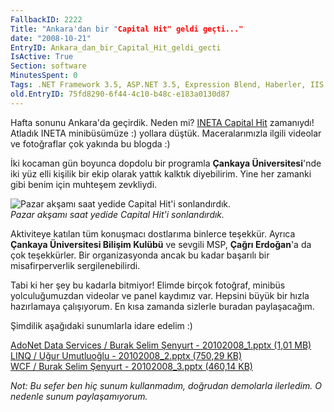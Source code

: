 ```yaml
---
FallbackID: 2222
Title: "Ankara'dan bir "Capital Hit" geldi geçti..."
date: "2008-10-21"
EntryID: Ankara_dan_bir_Capital_Hit_geldi_gecti
IsActive: True
Section: software
MinutesSpent: 0
Tags: .NET Framework 3.5, ASP.NET 3.5, Expression Blend, Haberler, IIS 7.0, LINQ, Seminer, Silverlight 2.0, WCF, WPF, ASP.NET
old.EntryID: 75fd8290-6f44-4c10-b48c-e183a0130d87
---
```

Hafta sonunu Ankara'da geçirdik. Neden mi? [INETA Capital
Hit](http://daron.yondem.com/tr/post/e7784945-391f-4e80-af92-2e8499d13592)
zamanıydı! Atladık INETA minibüsümüze :) yollara düştük. Maceralarımızla
ilgili videolar ve fotoğraflar çok yakında bu blogda :)

İki kocaman gün boyunca dopdolu bir programla **Çankaya
Üniversitesi**'nde iki yüz elli kişilik bir ekip olarak yattık kalktık
diyebilirim. Yine her zamanki gibi benim için muhteşem zevkliydi.

![Pazar akşamı saat yedide Capital Hit'i
sonlandırdık.](media/Ankara_dan_bir_Capital_Hit_geldi_gecti/20102008_1.jpg)\
*Pazar akşamı saat yedide Capital Hit'i sonlandırdık.*

Aktiviteye katılan tüm konuşmacı dostlarıma binlerce teşekkür. Ayrıca
**Çankaya Üniversitesi Bilişim Kulübü** ve sevgili MSP, **Çağrı
Erdoğan**'a da çok teşekkürler. Bir organizasyonda ancak bu kadar
başarılı bir misafirperverlik sergilenebilirdi.

Tabi ki her şey bu kadarla bitmiyor! Elimde birçok fotoğraf, minibüs
yolculuğumuzdan videolar ve panel kaydımız var. Hepsini büyük bir hızla
hazırlamaya çalışıyorum. En kısa zamanda sizlerle buradan paylaşacağım.

Şimdilik aşağıdaki sunumlarla idare edelim :)

[AdoNet Data Services / Burak Selim Şenyurt - 20102008\_1.pptx (1,01
MB)](media/Ankara_dan_bir_Capital_Hit_geldi_gecti/20102008_1.pptx)\
[LINQ / Uğur Umutluoğlu - 20102008\_2.pptx (750,29
KB)](media/Ankara_dan_bir_Capital_Hit_geldi_gecti/20102008_2.pptx)\
[WCF / Burak Selim Şenyurt - 20102008\_3.pptx (460,14
KB)](media/Ankara_dan_bir_Capital_Hit_geldi_gecti/20102008_3.pptx)

*Not: Bu sefer ben hiç sunum kullanmadım, doğrudan demolarla ilerledim.
O nedenle sunum paylaşamıyorum.*


